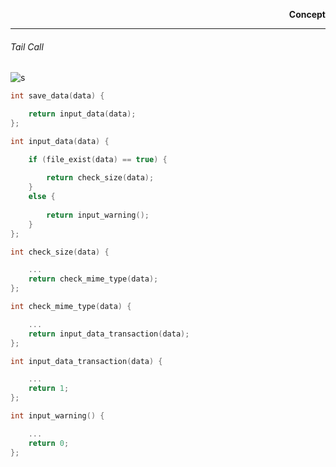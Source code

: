 <p align="right">
	<b>Concept</b>
</p>

<hr/>

###### Tail Call
![s](https://user-images.githubusercontent.com/36118701/36640034-b9c60658-1a4a-11e8-8d11-0d30fb4adbbd.PNG)

```c
int save_data(data) {

	return input_data(data);
};

int input_data(data) {

	if (file_exist(data) == true) {
	
		return check_size(data);
	}
	else {
	
		return input_warning();
	}
};

int check_size(data) {

	...
	return check_mime_type(data);
};

int check_mime_type(data) {

	...
	return input_data_transaction(data);
};

int input_data_transaction(data) {

	...
	return 1;
};

int input_warning() {

	...
	return 0;
};
```
